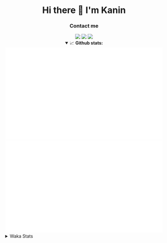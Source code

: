 <div align="center">
 <h1>Hi there 👋 I'm Kanin</h1>
 <h3>Contact me</h3>
 <a href="mailto:im@kanin.dev"><img src="https://img.shields.io/badge/gmail-%23D14836.svg?&style=for-the-badge&logo=gmail&logoColor=white"/></a>
 <a href="https://twitter.com/KaninDev"><img src="https://img.shields.io/badge/twitter-%231DA1F2.svg?&style=for-the-badge&logo=twitter&logoColor=white"/></a>
 <a href="https://www.linkedin.com/in/KaninDev"><img src="https://img.shields.io/badge/linkedin-%230077B5.svg?&style=for-the-badge&logo=linkedin&logoColor=white"/></a>
<details open>
  <summary>📈 <b>Github stats:</b></summary>
  <img src="https://github.com/Kanin/Kanin/blob/master/scripts/GitHubStats/generated/overview.svg"/>
  <img src="https://github.com/Kanin/Kanin/blob/master/scripts/GitHubStats/generated/languages.svg"/>
</details>
</div>

<details>
 <summary>Waka Stats</summary>

<!--START_SECTION:waka-->
![Profile Views](http://img.shields.io/badge/Profile%20Views-7-blue)

![Lines of code](https://img.shields.io/badge/From%20Hello%20World%20I%27ve%20Written-795762%20lines%20of%20code-blue)

**🐱 My Github Data** 

> 🏆 300 Contributions in the Year 2020
 > 
> 📦 6.1 kB Used in Github's Storage 
 > 
> 🚫 Not Opted to Hire
 > 
> 📜 7 Public Repositories
 > 
> 🔑 3 Private Repositories 

**I'm an Early 🐤** 

```text
🌞 Morning    86 commits     ██████░░░░░░░░░░░░░░░░░░░   24.86% 
🌆 Daytime    117 commits    ████████░░░░░░░░░░░░░░░░░   33.82% 
🌃 Evening    80 commits     █████░░░░░░░░░░░░░░░░░░░░   23.12% 
🌙 Night      63 commits     ████░░░░░░░░░░░░░░░░░░░░░   18.21%

```
📅 **I'm Most Productive on Sunday** 

```text
Monday       61 commits     ████░░░░░░░░░░░░░░░░░░░░░   17.63% 
Tuesday      44 commits     ███░░░░░░░░░░░░░░░░░░░░░░   12.72% 
Wednesday    51 commits     ███░░░░░░░░░░░░░░░░░░░░░░   14.74% 
Thursday     33 commits     ██░░░░░░░░░░░░░░░░░░░░░░░   9.54% 
Friday       39 commits     ██░░░░░░░░░░░░░░░░░░░░░░░   11.27% 
Saturday     45 commits     ███░░░░░░░░░░░░░░░░░░░░░░   13.01% 
Sunday       73 commits     █████░░░░░░░░░░░░░░░░░░░░   21.1%

```


📊 **This Week I Spent My Time On** 

```text
⌚︎ Time Zone: America/New_York

💬 Programming Languages: 
Python                   15 hrs 36 mins      ████████████████████░░░░░   83.49% 
JavaScript               1 hr 42 mins        ██░░░░░░░░░░░░░░░░░░░░░░░   9.17% 
Other                    35 mins             ░░░░░░░░░░░░░░░░░░░░░░░░░   3.14% 
Markdown                 14 mins             ░░░░░░░░░░░░░░░░░░░░░░░░░   1.27% 
INI                      11 mins             ░░░░░░░░░░░░░░░░░░░░░░░░░   1.01%

🔥 Editors: 
PyCharm                  16 hrs 58 mins      ██████████████████████░░░   90.75% 
IntelliJ                 1 hr 43 mins        ██░░░░░░░░░░░░░░░░░░░░░░░   9.25%

🐱‍💻 Projects: 
Naila.py                 7 hrs 11 mins       █████████░░░░░░░░░░░░░░░░   38.49% 
TomsBot                  5 hrs 15 mins       ███████░░░░░░░░░░░░░░░░░░   28.08% 
amy PIL                  2 hrs 25 mins       ███░░░░░░░░░░░░░░░░░░░░░░   12.95% 
dan                      1 hr 43 mins        ██░░░░░░░░░░░░░░░░░░░░░░░   9.2% 
sheri-discord            1 hr 3 mins         █░░░░░░░░░░░░░░░░░░░░░░░░   5.62%

💻 Operating System: 
Windows                  18 hrs 42 mins      █████████████████████████   100.0%

```

**I Mostly Code in Python** 

```text
Python                   17 repos            ███████████████████░░░░░░   77.27% 
JavaScript               2 repos             ██░░░░░░░░░░░░░░░░░░░░░░░   9.09% 
Kotlin                   1 repo              █░░░░░░░░░░░░░░░░░░░░░░░░   4.55% 
HTML                     1 repo              █░░░░░░░░░░░░░░░░░░░░░░░░   4.55% 
Java                     1 repo              █░░░░░░░░░░░░░░░░░░░░░░░░   4.55%

```


**Timeline**

![Chart not found](https://github.com/Kanin/Kanin/blob/master/charts/bar_graph.png) 


<!--END_SECTION:waka-->
</details>
